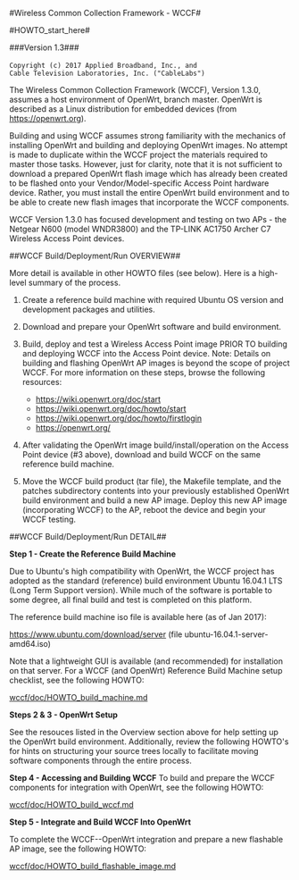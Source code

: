 #Wireless Common Collection Framework - WCCF#

#HOWTO_start_here#

###Version 1.3###

`Copyright (c) 2017 Applied Broadband, Inc., and`
`                   Cable Television Laboratories, Inc. ("CableLabs")`

The Wireless Common Collection Framework (WCCF), Version 1.3.0, assumes a host environment of OpenWrt, branch master.  OpenWrt is described as a Linux distribution for embedded devices (from https://openwrt.org).  

Building and using WCCF assumes strong familiarity with the mechanics of installing OpenWrt and building and deploying OpenWrt images.  No attempt is made to duplicate within the WCCF project the materials required to master those tasks.  However, just for clarity, note that it is not sufficient to download a prepared OpenWrt flash image which has already been created to be flashed onto your Vendor/Model-specific Access Point hardware device.  Rather, you must install the entire OpenWrt build environment and to be able to create new flash images that incorporate the WCCF components.

WCCF Version 1.3.0 has focused development and testing on two APs - the Netgear N600 (model WNDR3800) and the TP-LINK AC1750 Archer C7 Wireless Access Point devices.

##WCCF Build/Deployment/Run OVERVIEW##

More detail is available in other HOWTO files (see below).  Here is a high-level summary of the process.

1. Create a reference build machine with required Ubuntu OS version and development packages and utilities.

2. Download and prepare your OpenWrt software and build environment.

3. Build, deploy and test a Wireless Access Point image PRIOR TO building and deploying WCCF into the Access Point device.  Note: Details on building and flashing OpenWrt AP images is beyond the scope of project WCCF.  For more information on these steps, browse the following resources:

    - https://wiki.openwrt.org/doc/start
    - https://wiki.openwrt.org/doc/howto/start
    - https://wiki.openwrt.org/doc/howto/firstlogin
    - https://openwrt.org/

4. After validating the OpenWrt image build/install/operation on the Access Point device (#3 above), download and build WCCF on the same reference build machine.

5. Move the WCCF build product (tar file), the Makefile template, and the patches subdirectory contents into your previously established OpenWrt build environment and build a new AP image.  Deploy this new AP image (incorporating WCCF) to the AP, reboot the device and begin your WCCF testing.


##WCCF Build/Deployment/Run DETAIL##

**Step 1 - Create the Reference Build Machine**

Due to Ubuntu's high compatibility with OpenWrt, the WCCF project has adopted as the standard (reference) build environment Ubuntu 16.04.1 LTS (Long Term Support version).  While much of the software is portable to some degree, all final build and test is completed on this platform.

The reference build machine iso file is available here (as of Jan 2017):
 
 https://www.ubuntu.com/download/server
 (file ubuntu-16.04.1-server-amd64.iso)

Note that a lightweight GUI is available (and recommended) for installation on that server.  For a WCCF (and OpenWrt) Reference Build Machine setup checklist, see the following HOWTO:

[wccf/doc/HOWTO_build_machine.md](./HOWTO_build_machine.md)

**Steps 2 & 3 - OpenWrt Setup**

See the resouces listed in the Overview section above for help setting up the OpenWrt build environment.  Additionally, review the following HOWTO's for hints on structuring your source trees locally to facilitate moving software components through the entire process.

**Step 4 - Accessing and Building WCCF**
To build and prepare the WCCF components for integration with OpenWrt, see the following HOWTO:

[wccf/doc/HOWTO_build_wccf.md](./HOWTO_build_wccf.md)

**Step 5 - Integrate and Build WCCF Into OpenWrt**

To complete the WCCF--OpenWrt integration and prepare a new flashable AP image, see the following HOWTO:

[wccf/doc/HOWTO_build_flashable_image.md](./HOWTO_build_flashable_image.md)


